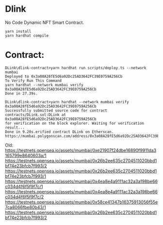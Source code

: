 # Dlink 

No Code Dynamic NFT Smart Contract.



```shell
yarn install
yarn hardhat compile
```

# Contract:
```
DLink\dlink-contract>yarn hardhat run scripts/deploy.ts --network mumbai
Deployed to 0x3a08A28fE5d6a92Dc25AD3642FC39E0759A256Cb
To Verify Run This Command
yarn hardhat --network mumbai verify 0x3a08A28fE5d6a92Dc25AD3642FC39E0759A256Cb
Done in 27.39s.

DLink\dlink-contract>yarn hardhat --network mumbai verify 0x3a08A28fE5d6a92Dc25AD3642FC39E0759A256Cb
Successfully submitted source code for contract
contracts/DLink.sol:DLink at 0x3a08A28fE5d6a92Dc25AD3642FC39E0759A256Cb
for verification on the block explorer. Waiting for verification result...
Done in 9.20s.erified contract DLink on Etherscan.
https://mumbai.polygonscan.com/address/0x3a08A28fE5d6a92Dc25AD3642FC39E0759A256Cb#code
```

Old: 
https://testnets.opensea.io/assets/mumbai/0xe21907f24dbe16890f9911da3165799e8640603a/1
https://testnets.opensea.io/assets/mumbai/0x26b2ee635c2704511020bbd1bf74e23bfcb7f993/2
https://testnets.opensea.io/assets/mumbai/0x26b2ee635c2704511020bbd1bf74e23bfcb7f993/1
https://testnets.opensea.io/assets/mumbai/0x4ea8e4a9111ac32a3a198be66c034d4f6f5f9f7c/1
https://testnets.opensea.io/assets/mumbai/0x4ea8e4a9111ac32a3a198be66c034d4f6f5f9f7c/2
https://testnets.opensea.io/assets/mumbai/0x58ce41347b16375913056f55e7ca8066fbe80b43/1
https://testnets.opensea.io/assets/mumbai/0x26b2ee635c2704511020bbd1bf74e23bfcb7f993/2